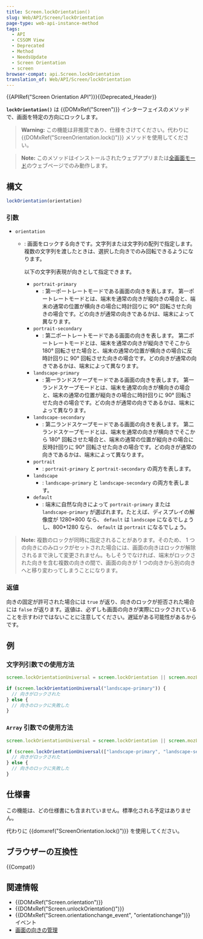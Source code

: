 ```yaml
---
title: Screen.lockOrientation()
slug: Web/API/Screen/lockOrientation
page-type: web-api-instance-method
tags:
  - API
  - CSSOM View
  - Deprecated
  - Method
  - NeedsUpdate
  - Screen Orientation
  - screen
browser-compat: api.Screen.lockOrientation
translation_of: Web/API/Screen/lockOrientation
---
```

{{APIRef("Screen Orientation API")}}{{Deprecated_Header}}

**`lockOrientation()`** は {{DOMxRef("Screen")}} インターフェイスのメソッドで、画面を特定の方向にロックします。

> **Warning:** この機能は非推奨であり、仕様をさけてください。代わりに {{DOMxRef("ScreenOrientation.lock()")}} メソッドを使用してください。

> **Note:** このメソッドはインストールされたウェブアプリまたは[全画面モード](/ja/docs/Web/API/Fullscreen_API)のウェブページでのみ動作します。

## 構文

```js
lockOrientation(orientation)
```

### 引数

- `orientation`

  - : 画面をロックする向きです。文字列または文字列の配列で指定します。複数の文字列を渡したときは、選択した向きでのみ回転できるようになります。

    以下の文字列表現が向きとして指定できます。

    - `portrait-primary`
      - : 第一ポートレートモードである画面の向きを表します。
        第一ポートレートモードとは、端末を通常の向きが縦向きの場合と、端末の通常の位置が横向きの場合に時計回りに 90° 回転させた向きの場合です。どの向きが通常の向きであるかは、端末によって異なります。
    - `portrait-secondary`
      - : 第二ポートレートモードである画面の向きを表します。
        第二ポートレートモードとは、端末を通常の向きが縦向きでそこから 180° 回転させた場合と、端末の通常の位置が横向きの場合に反時計回りに 90° 回転させた向きの場合です。どの向きが通常の向きであるかは、端末によって異なります。
    - `landscape-primary`
      - : 第一ランドスケープモードである画面の向きを表します。
        第一ランドスケープモードとは、端末を通常の向きが横向きの場合と、端末の通常の位置が縦向きの場合に時計回りに 90° 回転させた向きの場合です。どの向きが通常の向きであるかは、端末によって異なります。
    - `landscape-secondary`
      - : 第二ランドスケープモードである画面の向きを表します。
        第二ランドスケープモードとは、端末を通常の向きが横向きでそこから 180° 回転させた場合と、端末の通常の位置が縦向きの場合に反時計回りに 90° 回転させた向きの場合です。どの向きが通常の向きであるかは、端末によって異なります。
    - `portrait`
      - : `portrait-primary` と `portrait-secondary` の両方を表します。
    - `landscape`
      - : `landscape-primary` と `landscape-secondary` の両方を表します。
    - `default`
      - : 端末に自然な向きによって `portrait-primary` または `landscape-primary` が選ばれます。たとえば、ディスプレイの解像度が 1280\*800 なら、 `default` は `landscape` になるでしょうし、800\*1280 なら、 `default` は `portrait` になるでしょう。

> **Note:** 複数のロックが同時に指定されることがあります。そのため、 1 つの向きにのみロックがセットされた場合には、画面の向きはロックが解除されるまで決して変更されません。もしそうでなければ、端末がロックされた向きを含む複数の向きの間で、画面の向きが 1 つの向きから別の向きへと移り変わってしまうことになります。

### 返値

向きの固定が許可された場合には `true` が返り、向きのロックが拒否された場合には `false` が返ります。返値は、必ずしも画面の向きが実際にロックされていることを示すわけではないことに注意してください。遅延がある可能性があるからです。

## 例

### 文字列引数での使用方法

```js
screen.lockOrientationUniversal = screen.lockOrientation || screen.mozLockOrientation || screen.msLockOrientation;

if (screen.lockOrientationUniversal("landscape-primary")) {
  // 向きがロックされた
} else {
  // 向きのロックに失敗した
}
```

### `Array` 引数での使用方法

```js
screen.lockOrientationUniversal = screen.lockOrientation || screen.mozLockOrientation || screen.msLockOrientation;

if (screen.lockOrientationUniversal(["landscape-primary", "landscape-secondary"])) {
  // 向きがロックされた
} else {
  // 向きのロックに失敗した
}
```

## 仕様書

この機能は、どの仕様書にも含まれていません。標準化される予定はありません。

代わりに {{domxref("ScreenOrientation.lock()")}} を使用してください。

## ブラウザーの互換性

{{Compat}}

## 関連情報

- {{DOMxRef("Screen.orientation")}}
- {{DOMxRef("Screen.unlockOrientation()")}}
- {{DOMxRef("Screen.orientationchange_event", "orientationchange")}} イベント
- [画面の向きの管理](/ja/docs/Managing_screen_orientation)
